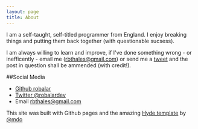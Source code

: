 ```yaml
---
layout: page
title: About
---
```


I am a self-taught, self-titled programmer from England. I enjoy breaking things and putting them back together (with questionable sucsess). 

I am always willing to learn and improve, if I've done something wrong - or inefficently - email me (rbthales@gmail.com) or send me a [tweet](https://www.twitter.com/robalardev) and the post in question shall be ammended (with credit!).

##Social Media
- [Github robalar](https://www.github.com/robalar)
- [Twitter @robalardev](https://www.twitter.com/robalardev)
- Email rbthales@gmail.com

This site was built with Github pages and the amazing [Hyde template](http://hyde.getpoole.com/) by [@mdo](https://twitter.com/mdo)
